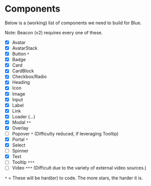 # Components

Below is a (working) list of components we need to build for Blue.

Note: Beacon (v2) requires every one of these.

* [x] Avatar
* [x] AvatarStack
* [x] Button `*`
* [x] Badge
* [x] Card
* [x] CardBlock
* [x] Checkbox/Radio
* [x] Heading
* [x] Icon
* [x] Image
* [x] Input
* [x] Label
* [x] Link
* [x] Loader (...)
* [x] Modal `**`
* [x] Overlay
* [ ] Popover `*` (Difficulty reduced, if leveraging Tooltip)
* [x] Portal `*`
* [x] Select
* [ ] Spinner
* [x] Text
* [ ] Tooltip `***`
* [ ] Video `***` (Difficult due to the variety of external video sources.)

`*` = These will be hard(er) to code. The more stars, the harder it is.
